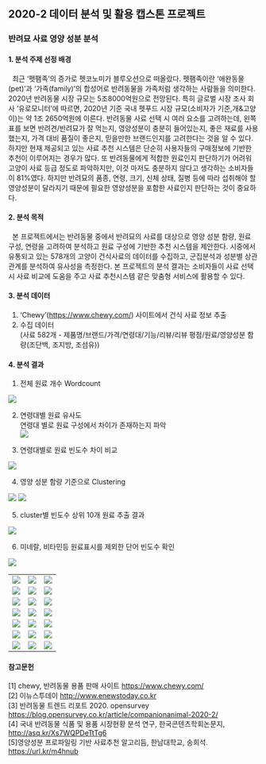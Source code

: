 ## 2020-2 데이터 분석 및 활용 캡스톤 프로젝트
### 반려묘 사료 영양 성분 분석

#### 1. 분석 주제 선정 배경<br/>
&nbsp;&nbsp;최근 ‘펫팸족’의 증가로 펫코노미가 블루오션으로 떠올랐다. 펫팸족이란 ‘애완동물(pet)’과 ‘가족(family)’의 합성어로 반려동물을 가족처럼 생각하는 사람들을 의미한다. 2020년 반려동물 시장 규모는 5조8000억원으로 전망된다. 특히 글로벌 시장 조사 회사 ‘유로모니터’에 따르면, 2020년 기준 국내 펫푸드 시장 규모(소비자가 기준,개&고양이)는 약 1조 2650억원에 이른다. 반려동물 사료 선택 시 여러 요소를 고려하는데, 왼쪽 표를 보면 반려견/반려묘가 잘 먹는지, 영양성분이 충분히 들어있는지, 좋은 재료를 사용했는지, 가격 대비 품질이 좋은지, 믿을만한 브랜드인지를 고려한다는 것을 알 수 있다. 하지만 현재 제공되고 있는 사료 추천 시스템은 단순히 사용자들의 구매정보에 기반한 추천이 이루어지는 경우가 많다. 또 반려동물에게 적합한 원료인지 판단하기가 어려워 고양이 사료 등급 정도로 파악하지만, 이것 마저도 충분하지 않다고 생각하는 소비자들이 81%였다. 하지만 반려묘의 품종, 연령, 크기, 신체 상태, 질병 등에 따라 섭취해야 할 영양성분이 달라지기 때문에 필요한 영양성분을 포함한 사료인지 판단하는 것이 중요하다.

#### 2. 분석 목적<br/>
&nbsp;&nbsp;본 프로젝트에서는 반려동물 중에서 반려묘의 사료를 대상으로 영양 성분 함량, 원료 구성, 연령을 고려하여 분석하고 원료 구성에 기반한 추천 시스템을 제안한다. 시중에서 유통되고 있는 578개의 고양이 건식사료의 데이터를 수집하고, 군집분석과 성분별 상관관계를 분석하여 유사성을 측정한다. 본 프로젝트의 분석 결과는 소비자들이 사료 선택 시 사료 비교에 도움을 주고 사료 추천시스템 같은 맞춤형 서비스에 활용할 수 있다.

#### 3. 분석 데이터<br/>
1) ‘Chewy’(https://www.chewy.com/) 사이트에서 건식 사료 정보 추출<br/>
2) 수집 데이터<br>
(사료 582개 - 제품명/브랜드/가격/연령대/기능/리뷰/리뷰 평점/원료/영양성분 함량(조단백, 조지방, 조섬유))

#### 4. 분석 결과<br/>
1) 전체 원료 개수 Wordcount
<img src="https://user-images.githubusercontent.com/53163222/103141233-09e87480-4735-11eb-93dc-c906552dba2f.png"/>

2) 연령대별 원료 유사도<br/>
   연령대 별로 원료 구성에서 차이가 존재하는지 파악<br/>
   <img src="https://user-images.githubusercontent.com/53163222/103141234-0d7bfb80-4735-11eb-8d90-834628f1cb19.png"/>

3)	연령대별로 원료 빈도수 차이 비교<br/>
<img src="https://user-images.githubusercontent.com/53163222/103141397-1b328080-4737-11eb-8d67-207e1430ebc5.png"/>

4) 영양 성분 함량 기준으로 Clustering<br>
<img src="https://user-images.githubusercontent.com/53163222/103141382-e58d9780-4736-11eb-966e-979da93a2bf3.png"/>
<img  src="https://user-images.githubusercontent.com/53163222/103141384-ea524b80-4736-11eb-99ae-4a629e8fcd10.png"/>

5) cluster별 빈도수 상위 10개 원료 추출 결과 
<img src="https://user-images.githubusercontent.com/53163222/103141416-5e8cef00-4737-11eb-831f-7beef47bcb0c.png"/>

6) 미네랄, 비타민등 원료표시를 제외한 단어 빈도수 확인
<img src="https://user-images.githubusercontent.com/53163222/103141441-b0357980-4737-11eb-854c-0a94209efec1.png"/>

<table width="100%">
  <tr>
    <td>
      <img src="https://user-images.githubusercontent.com/53163222/103062413-7c503c00-45f1-11eb-99ae-b4b17c0221c0.jpg"/>
    </td>
    <td>
      <img src="https://user-images.githubusercontent.com/53163222/103062417-8114f000-45f1-11eb-92d5-fe19597f243a.jpg"/>
    </td>
    <td>
      <img src="https://user-images.githubusercontent.com/53163222/103062422-82461d00-45f1-11eb-88fa-ea4444b0a54d.jpg"/>      
    </td>
  </tr>
  <tr>
    <td>
      <img src="https://user-images.githubusercontent.com/53163222/103062423-82deb380-45f1-11eb-887d-d5beb031ea82.jpg"/>
    </td>
    <td>
      <img src="https://user-images.githubusercontent.com/53163222/103062427-82deb380-45f1-11eb-8d98-42f03650ceee.jpg"/>
    </td>
    <td>
      <img src="https://user-images.githubusercontent.com/53163222/103062428-83774a00-45f1-11eb-96ce-9e4b17bb63cc.jpg"/>
    </td>
  </tr>  
  <tr>
    <td>
      <img src="https://user-images.githubusercontent.com/53163222/103062429-840fe080-45f1-11eb-862f-eb8b361c7fb7.jpg"/>
    </td>
    <td>
      <img src="https://user-images.githubusercontent.com/53163222/103062430-840fe080-45f1-11eb-8e32-bab0c2ca2e3d.jpg"/>
    </td>
    <td>
      <img src="https://user-images.githubusercontent.com/53163222/103062432-84a87700-45f1-11eb-9c1d-e2396660d2d1.jpg"/>
    </td>
  </tr> 
    <tr>
    <td>
      <img src="https://user-images.githubusercontent.com/53163222/103062433-84a87700-45f1-11eb-8d3d-bb8eaec4d98b.jpg"/>
    </td>
    <td>
      <img src="https://user-images.githubusercontent.com/53163222/103062434-85410d80-45f1-11eb-84e9-f33f46a57735.jpg"/>
    </td>
    <td>
      <img src="https://user-images.githubusercontent.com/53163222/103062436-85d9a400-45f1-11eb-8c57-fdeb3bcd5031.jpg"/>
    </td>
  </tr> 
    <tr>
    <td>
      <img src="https://user-images.githubusercontent.com/53163222/103062438-85d9a400-45f1-11eb-957a-79b34cc41d7b.jpg"/>
    </td>
    <td>
      <img src="https://user-images.githubusercontent.com/53163222/103062439-86723a80-45f1-11eb-8518-f348d214a635.jpg"/>
    </td>
     <td>
      <img src="https://user-images.githubusercontent.com/53163222/103062440-870ad100-45f1-11eb-983b-31aff161ec13.jpg"/>
    </td>  
  </tr> 
    <tr>
    <td>
      <img src="https://user-images.githubusercontent.com/53163222/103062443-870ad100-45f1-11eb-8829-f3f946faf6c6.jpg"/>
    </td>
    <td>
      <img src="https://user-images.githubusercontent.com/53163222/103062444-87a36780-45f1-11eb-9f22-459564071780.jpg"/>
    </td>
    <td>
      <img src="https://user-images.githubusercontent.com/53163222/103062445-883bfe00-45f1-11eb-8ab4-ab47a1a490be.jpg"/>
    </td>
  </tr> 
    <tr>
    <td>
      <img src="https://user-images.githubusercontent.com/53163222/103062446-883bfe00-45f1-11eb-8714-ca72b2b956a8.jpg"/>
    </td>
    <td>
      <img src="https://user-images.githubusercontent.com/53163222/103062447-88d49480-45f1-11eb-80e5-e66ce3f50625.jpg"/>
    </td>
    <td>
      <img src="https://user-images.githubusercontent.com/53163222/103062448-896d2b00-45f1-11eb-9ef7-42d166fd1d2b.jpg"/>
    </td>      
  </tr> 
</table>


#### 참고문헌
[1] chewy, 반려동물 용품 판매 사이트 https://www.chewy.com/ <br>
[2] 이뉴스투데이 http://www.enewstoday.co.kr <br>
[3] 반려동물 트렌드 리포트 2020. opensurvey https://blog.opensurvey.co.kr/article/companionanimal-2020-2/ <br>
[4] 국내 반려동물 식품 및 용품 시장현황 분석 연구, 한국콘텐츠학회논문지, http://asq.kr/Xs7WQPDeTtTg6 <br>
[5]영양성분 프로파일링 기반 사료추천 알고리듬, 한남대학교, 송희석. https://url.kr/m4hnub <br>


<!--
![반려묘 사료 영양 성분 분석 PPT-김주은, 박영미-22](https://user-images.githubusercontent.com/53163222/103062450-896d2b00-45f1-11eb-943f-ba4c50222b46.jpg)
-->
